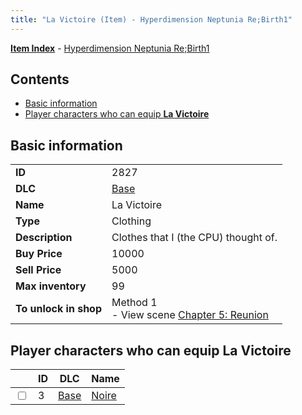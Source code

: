 ```yaml
---
title: "La Victoire (Item) - Hyperdimension Neptunia Re;Birth1"
---
```


[**Item Index**](/neptunia/rb1/item/index.html) - [Hyperdimension Neptunia Re;Birth1](/neptunia/rb1)

## Contents

- [Basic information](#basic-information)
- [Player characters who can equip **La Victoire**](#player-characters-who-can-equip-la-victoire)

## Basic information

|   |   |
| -- | -- |
| **ID** | 2827 |
| **DLC** | [Base](/neptunia/rb1/dlc/1-base.html) |
| **Name** | La Victoire |
| **Type** | Clothing |
| **Description** | Clothes that I (the CPU) thought of. |
| **Buy Price** | 10000 |
| **Sell Price** | 5000 |
| **Max inventory** | 99 |
| **To unlock in shop** | Method 1<br />- View scene [Chapter 5: Reunion](/neptunia/rb1/scene/1-503-chapter-5-reunion.html) |


## Player characters who can equip **La Victoire**

|    | ID | DLC | Name |
| -- | -- | --- | ---- |
| <input type="checkbox" id="rb1-player-1-3" class="trackbox" /> | 3 | [Base](/neptunia/rb1/dlc/1-base.html) | [Noire](/neptunia/rb1/player/1-3-noire.html) |
